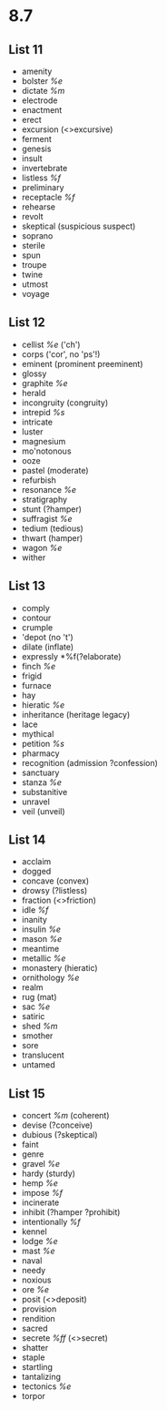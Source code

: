 # 8.7
## List 11
* amenity
* bolster *%e*
* dictate *%m*
* electrode
* enactment
* erect
* excursion (<>excursive)
* ferment
* genesis
* insult
* invertebrate
* listless *%f*
* preliminary
* receptacle *%f*
* rehearse
* revolt
* skeptical (suspicious suspect)
* soprano
* sterile
* spun
* troupe
* twine
* utmost
* voyage

## List 12
* cellist *%e* ('ch')
* corps ('cor', no 'ps'!)
* eminent (prominent preeminent)
* glossy
* graphite *%e*
* herald
* incongruity (congruity)
* intrepid *%s*
* intricate
* luster
* magnesium
* mo'notonous
* ooze
* pastel (moderate)
* refurbish
* resonance *%e*
* stratigraphy
* stunt (?hamper)
* suffragist *%e*
* tedium (tedious)
* thwart (hamper)
* wagon *%e*
* wither

## List 13
* comply
* contour
* crumple
* 'depot (no 't')
* dilate (inflate)
* expressly *%f(?elaborate)
* finch *%e*
* frigid
* furnace
* hay
* hieratic *%e*
* inheritance (heritage legacy)
* lace
* mythical
* petition *%s*
* pharmacy
* recognition (admission ?confession)
* sanctuary
* stanza *%e*
* substanitive
* unravel
* veil (unveil)

## List 14
* acclaim
* dogged
* concave (convex)
* drowsy (?listless)
* fraction (<>friction)
* idle *%f*
* inanity
* insulin *%e*
* mason *%e*
* meantime
* metallic *%e*
* monastery (hieratic)
* ornithology *%e*
* realm
* rug (mat)
* sac *%e*
* satiric
* shed *%m*
* smother
* sore
* translucent
* untamed

## List 15
* concert *%m* (coherent)
* devise (?conceive)
* dubious (?skeptical)
* faint
* genre
* gravel *%e*
* hardy (sturdy)
* hemp *%e*
* impose *%f*
* incinerate
* inhibit (?hamper ?prohibit)
* intentionally *%f*
* kennel
* lodge *%e*
* mast *%e*
* naval
* needy
* noxious
* ore *%e*
* posit (<>deposit)
* provision
* rendition
* sacred
* secrete *%ff* (<>secret)
* shatter
* staple
* startling
* tantalizing
* tectonics *%e*
* torpor